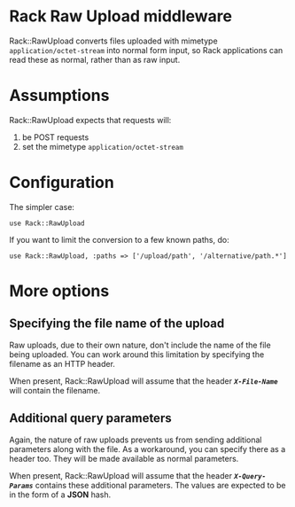# Rack Raw Upload middleware

Rack::RawUpload converts files uploaded with mimetype `application/octet-stream` into normal form input, so Rack applications can read these as normal, rather than as raw input.


# Assumptions

Rack::RawUpload expects that requests will:

1. be POST requests
2. set the mimetype `application/octet-stream`


# Configuration

The simpler case:

    use Rack::RawUpload

If you want to limit the conversion to a few known paths, do:

    use Rack::RawUpload, :paths => ['/upload/path', '/alternative/path.*']


# More options

## Specifying the file name of the upload

Raw uploads, due to their own nature, don't include the name of the file being uploaded. You can work around this limitation by specifying the filename as an HTTP header.

When present, Rack::RawUpload will assume that the header ***`X-File-Name`*** will contain the filename.

## Additional query parameters

Again, the nature of raw uploads prevents us from sending additional parameters along with the file. As a workaround, you can specify there as a header too. They will be made available as normal parameters.

When present, Rack::RawUpload will assume that the header ***`X-Query-Params`*** contains these additional parameters. The values are expected to be in the form of a **JSON** hash.